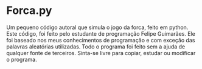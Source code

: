 # Forca.py
Um pequeno código autoral que simula o jogo da forca, feito em python.
Este código, foi feito pelo estudante de programação Felipe Guimarães. Ele foi baseado nos meus conhecimentos de programação e com exceção das palavras aleatórias utilizadas. Todo o programa foi feito sem a ajuda de qualquer fonte de terceiros.
Sinta-se livre para copiar, estudar ou modificar o programa.
